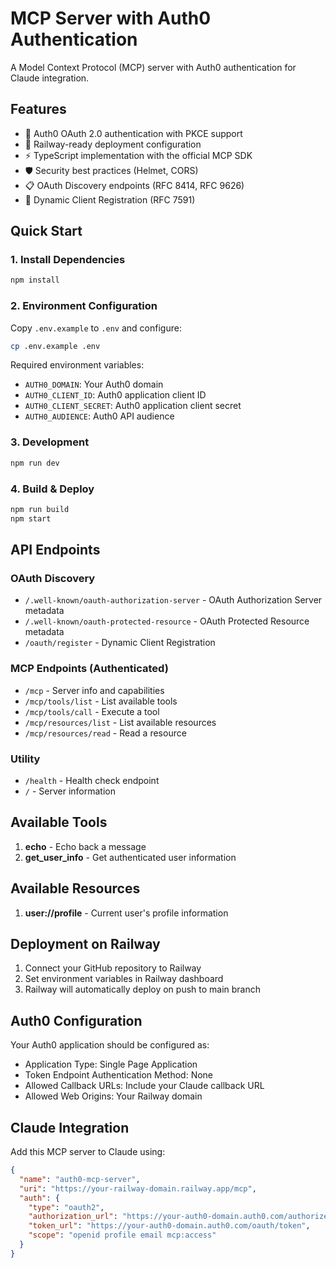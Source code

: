 # MCP Server with Auth0 Authentication

A Model Context Protocol (MCP) server with Auth0 authentication for Claude integration.

## Features

- 🔐 Auth0 OAuth 2.0 authentication with PKCE support
- 🚀 Railway-ready deployment configuration
- ⚡ TypeScript implementation with the official MCP SDK
- 🛡️ Security best practices (Helmet, CORS)
- 📋 OAuth Discovery endpoints (RFC 8414, RFC 9626)
- 🔧 Dynamic Client Registration (RFC 7591)

## Quick Start

### 1. Install Dependencies

```bash
npm install
```

### 2. Environment Configuration

Copy `.env.example` to `.env` and configure:

```bash
cp .env.example .env
```

Required environment variables:
- `AUTH0_DOMAIN`: Your Auth0 domain
- `AUTH0_CLIENT_ID`: Auth0 application client ID
- `AUTH0_CLIENT_SECRET`: Auth0 application client secret
- `AUTH0_AUDIENCE`: Auth0 API audience

### 3. Development

```bash
npm run dev
```

### 4. Build & Deploy

```bash
npm run build
npm start
```

## API Endpoints

### OAuth Discovery
- `/.well-known/oauth-authorization-server` - OAuth Authorization Server metadata
- `/.well-known/oauth-protected-resource` - OAuth Protected Resource metadata
- `/oauth/register` - Dynamic Client Registration

### MCP Endpoints (Authenticated)
- `/mcp` - Server info and capabilities
- `/mcp/tools/list` - List available tools
- `/mcp/tools/call` - Execute a tool
- `/mcp/resources/list` - List available resources
- `/mcp/resources/read` - Read a resource

### Utility
- `/health` - Health check endpoint
- `/` - Server information

## Available Tools

1. **echo** - Echo back a message
2. **get_user_info** - Get authenticated user information

## Available Resources

1. **user://profile** - Current user's profile information

## Deployment on Railway

1. Connect your GitHub repository to Railway
2. Set environment variables in Railway dashboard
3. Railway will automatically deploy on push to main branch

## Auth0 Configuration

Your Auth0 application should be configured as:
- Application Type: Single Page Application
- Token Endpoint Authentication Method: None
- Allowed Callback URLs: Include your Claude callback URL
- Allowed Web Origins: Your Railway domain

## Claude Integration

Add this MCP server to Claude using:
```json
{
  "name": "auth0-mcp-server",
  "uri": "https://your-railway-domain.railway.app/mcp",
  "auth": {
    "type": "oauth2",
    "authorization_url": "https://your-auth0-domain.auth0.com/authorize",
    "token_url": "https://your-auth0-domain.auth0.com/oauth/token",
    "scope": "openid profile email mcp:access"
  }
}
```